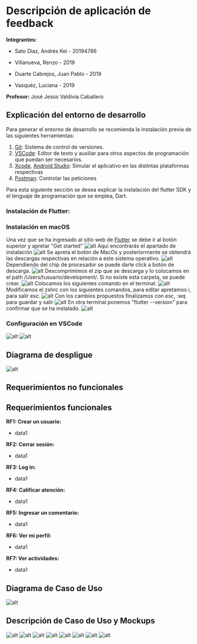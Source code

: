 # Descripción de aplicación de feedback
**Integrantes:**

* Sato Diaz, Andrés Kei - 20194786

* Villanueva, Renzo - 2019

*  Duarte Cabrejos, Juan Pablo - 2019

* Vasquéz, Luciana - 2019

**Profesor:**
José Jesús Valdivia Caballero

## Explicación del entorno de desarrollo
Para generar el entorno de desarrollo se recomienda la instalación previa de las siguientes herramientas:

1. [Git](https://git-scm.com/downloads): Sistema de control de versiones.
2. [VSCode](https://code.visualstudio.com/download): Editor de texto y auxiliar para otros aspectos de programación que puedan ser necesarios.
3. [Xcode](xcodereleases), [Android Studio](https://developer.android.com/studio):   Simular el aplicativo en las distintas plataformas respectivas
4. [Postman](https://www.postman.com/downloads/): Controlar las peticiones 

Para esta siguiente sección se desea explicar la instalación del flutter SDK y el lenguaje de programación que se emplea, Dart. 

### __Instalación de Flutter:__

### __Instalación en macOS__

Una vez que se ha ingresado al sitio web de [Flutter](https://flutter.dev/?gclid=Cj0KCQjwtamlBhD3ARIsAARoaEwton1AgvhAKwa5FQS5hw6uB8SWkMsnZ_RfwgQJFs3v1ilvCsuAdOwaAuosEALw_wcB&gclsrc=aw.ds) se debe ir al botón superior y apretar "Get started"
![alt](/Imagenes/1.png)
Aquí encontrarás el apartado de instalación
![alt](/Imagenes/2.png)
Se apreta el botón de MacOs y posteriormente se obtendrá las descargas respectivas en relación a este sistema operativo. 
![alt](/Imagenes/3.png)
Dependiendo del chip de procesador se puede darle click a botón de descarga. 
![alt](/Imagenes/4.png)
Descomprimimos el zip que se descarga y lo colocamos en el path /Users/tusuario/development/. Si no existe esta carpeta, se puede crear. 
![alt](/Imagenes/5.png)
Colocamos los siguientes comando en el terminal.
![alt](/Imagenes/6.png)
Modificamos el zshrc con los siguientes comandos, para editar apretamos i, para salir esc. 
![alt](/Imagenes/7.png)
Con los cambios propuestos finalizamos con esc, :wq para guardar y salir
![alt](/Imagenes/8.png)
En otra terminal ponemos "flutter --version" para confirmar que se ha instalado.
![alt](/Imagenes/9.png)

### __Configuración en VSCode__

![alt](/Imagenes/vs1.png)
![alt](/Imagenes/vs2.png)

## Diagrama de despligue

![alt](/Imagenes/deploy.png)

## Requerimientos no funcionales

## Requerimientos funcionales
__RF1: Crear un usuario:__
* data1

__RF2: Cerrar sesión:__
* data1

__RF3: Log in:__
* data1

__RF4: Calificar atención:__
* data1

__RF5: Ingresar un comentario:__
* data1

__RF6: Ver mi perfil:__
* data1

__RF7: Ver actividades:__
* data1

## Diagrama de Caso de Uso

![alt](/Imagenes/useCase.png)

## Descripción de Caso de Uso y Mockups

![alt](/Imagenes/m1.png)
![alt](/Imagenes/m2.png)
![alt](/Imagenes/m3.png)
![alt](/Imagenes/m4.png)
![alt](/Imagenes/m5.png)
![alt](/Imagenes/m6.png)
![alt](/Imagenes/m7.png)
![alt](/Imagenes/mock.png)
